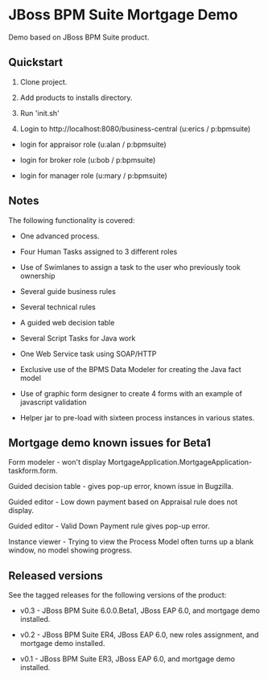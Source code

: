 JBoss BPM Suite Mortgage Demo 
=============================

Demo based on JBoss BPM Suite product.


Quickstart
----------

1. Clone project.

2. Add products to installs directory.

3. Run 'init.sh'

4. Login to http://localhost:8080/business-central  (u:erics / p:bpmsuite)

  - login for appraisor role (u:alan / p:bpmsuite)

  - login for broker role (u:bob / p:bpmsuite)

  - login for manager role (u:mary / p:bpmsuite)


Notes
-----
The following functionality is covered:

- One advanced process.

- Four Human Tasks assigned to 3 different roles

- Use of Swimlanes to assign a task to the user who previously took ownership

- Several guide business rules

- Several technical rules

- A guided web decision table

- Several Script Tasks for Java work

- One Web Service task using SOAP/HTTP

- Exclusive use of the BPMS Data Modeler for creating the Java fact model

- Use of graphic form designer to create 4 forms with an example of javascript validation

- Helper jar to pre-load with sixteen process instances in various states.


Mortgage demo known issues for Beta1
------------------------------------
Form modeler - won't display MortgageApplication.MortgageApplication-taskform.form.

Guided decision table - gives pop-up error, known issue in Bugzilla.

Guided editor - Low down payment based on Appraisal rule does not display.

Guided editor - Valid Down Payment rule gives pop-up error.

Instance viewer - Trying to view the Process Model often turns up a blank window, no model showing progress.

Released versions
-----------------

See the tagged releases for the following versions of the product:

- v0.3 - JBoss BPM Suite 6.0.0.Beta1, JBoss EAP 6.0, and mortgage demo installed.

- v0.2 - JBoss BPM Suite ER4, JBoss EAP 6.0, new roles assignment, and mortgage demo installed.

- v0.1 - JBoss BPM Suite ER3, JBoss EAP 6.0, and mortgage demo installed.
